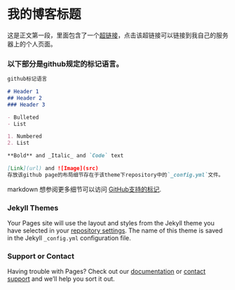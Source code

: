 # 我的博客标题
这是正文第一段，里面包含了一个[超链接](http://xiaozhang.get.vip/)，点击该超链接可以链接到我自己的服务器上的个人页面。
### 以下部分是github规定的标记语言。
```markdown
github标记语言

# Header 1
## Header 2
### Header 3

- Bulleted
- List

1. Numbered
2. List

**Bold** and _Italic_ and `Code` text

[Link](url) and ![Image](src)
存放该github page的布局细节存在于该theme下repository中的`_config.yml`文件。
```
markdown
想参阅更多细节可以访问 [GitHub支持的标记](https://guides.github.com/features/mastering-markdown/).

### Jekyll Themes

Your Pages site will use the layout and styles from the Jekyll theme you have selected in your [repository settings](https://github.com/zhangmengxuan/zhangmengxuan.github.io/settings). The name of this theme is saved in the Jekyll `_config.yml` configuration file.

### Support or Contact

Having trouble with Pages? Check out our [documentation](https://help.github.com/categories/github-pages-basics/) or [contact support](https://github.com/contact) and we’ll help you sort it out.
